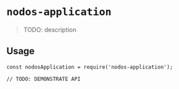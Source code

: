 # `nodos-application`

> TODO: description

## Usage

```
const nodosApplication = require('nodos-application');

// TODO: DEMONSTRATE API
```
